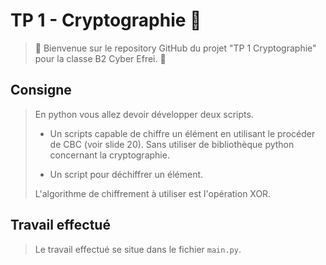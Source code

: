 # TP 1 - Cryptographie 🔐

>🌟 Bienvenue sur le repository GitHub du projet "TP 1 Cryptographie" pour la classe B2 Cyber Efrei. 🌟

## Consigne

>En python vous allez devoir développer deux scripts.
>
>- Un scripts capable de chiffre un élément en utilisant le procéder de CBC (voir slide 20).
>Sans utiliser de bibliothèque python concernant la cryptographie.
>
>- Un script pour déchiffrer un élément.
>
>L'algorithme de chiffrement à utiliser est l'opération XOR.

## Travail effectué

> Le travail effectué se situe dans le fichier `main.py`.